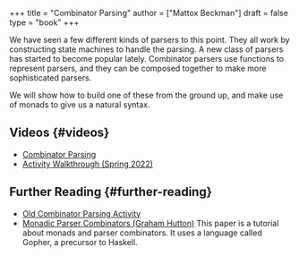 +++
title = "Combinator Parsing"
author = ["Mattox Beckman"]
draft = false
type = "book"
+++

We have seen a few different kinds of parsers to this point.  They all work by constructing
state machines to handle the parsing.  A new class of parsers has started to become popular
lately.  Combinator parsers use functions to represent parsers, and they can be composed together
to make more sophisticated parsers.

We will show how to build one of these from the ground up, and make use of monads to give us
a natural syntax.


## Videos {#videos}

-   [Combinator Parsing](/videos/combinator-parsing)
-   [Activity Walkthrough (Spring 2022)](https://mediaspace.illinois.edu/media/t/1_ir3m0ngw)


## Further Reading {#further-reading}

-   [Old Combinator Parsing Activity](/handouts/combinator-parsing-pogil.pdf)
-   [Monadic Parser Combinators (Graham Hutton)](http://www.cs.nott.ac.uk/~pszgmh/monparsing.pdf)
    This paper is a tutorial about monads and parser combinators. It uses a language called Gopher, a precursor to Haskell.
